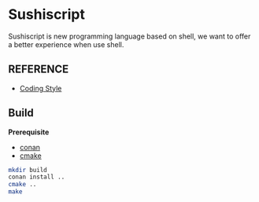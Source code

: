 # Sushiscript

Sushiscript is new programming language based on shell, we want to offer a better experience when use shell.

## REFERENCE
+ [Coding Style](https://vinalx.github.io/articles/2018-03/google-cpp-style)

## Build

**Prerequisite**

+ [conan](https://conan.io/)
+ [cmake](https://cmake.org/)

```bash
mkdir build
conan install ..
cmake ..
make
```